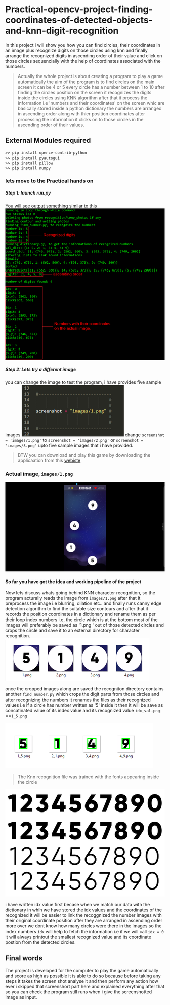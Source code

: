 # Practical-opencv-project-finding-coordinates-of-detected-objects-and-knn-digit-recognition
In this project i will show you how you can find circles, their coordinates in an image plus recognize digits on those circles using knn and finally arrange the recognized digits in ascending order of their value and click on those circles sequencially with the help of coordinates associated with the numbers.
>Actually the whole project is about 
>creating a program to play a game automatically
>the aim of the program is to find circles on the main screen it can be 4 or 5
>every circle has a number between 1 to 10
>after finding the circles position on the screen it recognizes
>the digits inside the circles using KNN algorithm
>after that it process the information i.e 'numbers and their coordinates'
>on the screen whic are basically stored inside a python dictionary
>the numbers are arranged in ascending order along with thier position coordinates
>after processing the information it clicks on to those circles 
>in the ascending order of their values.
## External Modules required
```
>> pip install opencv-contrib-python
>> pip install pyautogui
>> pip install pillow
>> pip install numpy
```
### lets move to the Practical hands on
##### Step 1: launch run.py
You will see output something similar to this
![output](https://github.com/imneonizer/practical-opencv-project-finding-coordinates-of-detected-objects-and-knn-digit-recognition/blob/master/images/assets/5.png)
##### Step 2: Lets try a different image
you can change the image to test the program, i have provides five sample images
![Change image](https://github.com/imneonizer/practical-opencv-project-finding-coordinates-of-detected-objects-and-knn-digit-recognition/blob/master/images/assets/1.png)
change `screenshot = 'images/1.png'` to `screenshot = 'images/2.png'` or `screenshot = 'images/3.png'` upto five sample images that i have provided.
>BTW you can download and play this game by downloading the applicaation from this [ webiste](https://www.funnearn.com/)

### Actual image, `images/1.png`
![Original image](https://github.com/imneonizer/practical-opencv-project-finding-coordinates-of-detected-objects-and-knn-digit-recognition/blob/master/images/1.png)

#### So far you have got the idea and working pipeline of the project
Now lets discuss whats going behind KNN character recognition,
so the program acturally reads the image from `images/1.png` after that
it preprocess the image i.e blurring, dilation etc..
and finally runs canny edge detection algorithm to find the suitable size contours
and after that it records the position coordinates in a dictionary and rename them as per their loop index numbers i.e, the circle which is at the bottom most of the images will preferably be saved as '1.png ' out of those detected circles and crops the circle and save it to an external directory for character recognition.
![cropped circles](https://github.com/imneonizer/practical-opencv-project-finding-coordinates-of-detected-objects-and-knn-digit-recognition/blob/master/images/assets/3.png)

once the cropped images along are saved the recogniton directory contains another `find_number.py`
 which crops the digit parts from those circles and after recognizing the numbers it renames the files as their recognized values i.e if a circle has number written as '5' inside it then it will be save as concatinated value of its index value and its recognized value `idx_val.png` ==`1_5.png`
 
![recognized numbers](https://github.com/imneonizer/practical-opencv-project-finding-coordinates-of-detected-objects-and-knn-digit-recognition/blob/master/images/assets/4.png)
>The Knn recognition file was trained with the fonts appearing inside the circle

![Training image](https://github.com/imneonizer/practical-opencv-project-finding-coordinates-of-detected-objects-and-knn-digit-recognition/blob/master/images/6.png)

i have written idx value first becase when we match our data with the dictionary in whih we have stored the idx values and the coordinates of the recognized it will be easier to link the recoggnized the number images with their original coordinate position after they are arranged in ascending order more over we dont know how many circles were there in the images so the index numbers `idx` will help to fetch the information i.e if we will call `idx = 0` it will always printout the smallest recognized value and its coordinate postion from the detected circles.
## Final words
The project is developed for the computer to play the game automatically and score as high as possible it is able to do so because before taking any steps it takes the screen shot analyse it and then perform any action how ever i skipped that screenshort part here and explained everything after that so you can check the program still runs when i give the screenshotted image as input.

 
